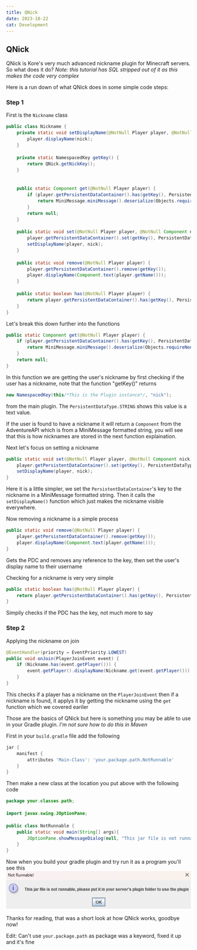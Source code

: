 ```yaml
---
title: QNick
date: 2023-10-22
cat: Development
---
```

## QNick
QNick is Kore's very much advanced nickname plugin for Minecraft servers. So what does it do?
*Note: this tutorial has SQL stripped out of it as this makes the code very complex*

Here is a run down of what QNick does in some simple code steps:

### Step 1
First is the `Nickname` class
```java
public class Nickname {
    private static void setDisplayName(@NotNull Player player, @NotNull Component nick) {
        player.displayName(nick);
    }

    private static NamespacedKey getKey() {
        return QNick.getNickKey();
    }


    public static Component get(@NotNull Player player) {
        if (player.getPersistentDataContainer().has(getKey(), PersistentDataType.STRING)) {
            return MiniMessage.miniMessage().deserialize(Objects.requireNonNull(player.getPersistentDataContainer().get(getKey(), PersistentDataType.STRING)));
        }
        return null;
    }

    public static void set(@NotNull Player player, @NotNull Component nick) {
        player.getPersistentDataContainer().set(getKey(), PersistentDataType.STRING, MiniMessage.miniMessage().serialize(nick));
        setDisplayName(player, nick);
    }

    public static void remove(@NotNull Player player) {
        player.getPersistentDataContainer().remove(getKey());
        player.displayName(Component.text(player.getName()));
    }

    public static boolean has(@NotNull Player player) {
        return player.getPersistentDataContainer().has(getKey(), PersistentDataType.STRING);
    }
}
```

Let's break this down further into the functions
```java
public static Component get(@NotNull Player player) {
    if (player.getPersistentDataContainer().has(getKey(), PersistentDataType.STRING)) {
        return MiniMessage.miniMessage().deserialize(Objects.requireNonNull(player.getPersistentDataContainer().get(getKey(), PersistentDataType.STRING)));
    }
    return null;
}
```

In this function we are getting the user's nickname by first checking if the user has a nickname, note that the function "getKey()" returns
```java
new NamespacedKey(this/*This is the Plugin instance*/, "nick");
```
from the main plugin. The `PersistentDataType.STRING` shows this value is a text value.

If the user is found to have a nickname it will return a `Component` from the AdventureAPI which is from a MiniMessage formatted string, you will see that this is how nicknames are stored in the next function explaination.

Next let's focus on setting a nickname
```java
public static void set(@NotNull Player player, @NotNull Component nick) {
    player.getPersistentDataContainer().set(getKey(), PersistentDataType.STRING, MiniMessage.miniMessage().serialize(nick));
    setDisplayName(player, nick);
}
```

Here it is a little simpler, we set the `PersistentDataContainer`'s key to the nickname in a MiniMessage formatted string.
Then it calls the `setDisplayName()` function which just makes the nickname visible everywhere. 

Now removing a nickname is a simple process
```java
public static void remove(@NotNull Player player) {
    player.getPersistentDataContainer().remove(getKey());
    player.displayName(Component.text(player.getName()));
}
```

Gets the PDC and removes any reference to the key, then set the user's display name to their username

Checking for a nickname is very very simple
```java
public static boolean has(@NotNull Player player) {
    return player.getPersistentDataContainer().has(getKey(), PersistentDataType.STRING);
}
```

Simpily checks if the PDC has the key, not much more to say

### Step 2
Applying the nickname on join

```java
@EventHandler(priority = EventPriority.LOWEST)
public void onJoin(PlayerJoinEvent event) {
    if (Nickname.has(event.getPlayer())) {
        event.getPlayer().displayName(Nickname.get(event.getPlayer()));
    }
}
```

This checks if a player has a nickname on the `PlayerJoinEvent` then if a nickname is found, it applys it by getting the nickname using the `get` function which we covered eariler

Those are the basics of QNick but here is something you may be able to use in your Gradle plugin.
*I'm not sure how to do this in Maven*

First in your `build.gradle` file add the following
```groovy
jar {
    manifest {
        attributes 'Main-Class': 'your.package.path.NotRunnable'
    }
}
```

Then make a new class at the location you put above with the following code

```java
package your.classes.path;

import javax.swing.JOptionPane;

public class NotRunnable {
    public static void main(String[] args){
        JOptionPane.showMessageDialog(null, "This jar file is not runnable, please put it in your server's plugin folder to use the plugin", "Not Runnable!", JOptionPane.INFORMATION_MESSAGE);
    }
}
```

Now when you build your gradle plugin and try run it as a program you'll see this
<img src="/images/screenshots/2023-10-22-155903.png">

Thanks for reading, that was a short look at how QNick works, goodbye now!

Edit: Can't use `your.package.path` as package was a keyword, fixed it up and it's fine
